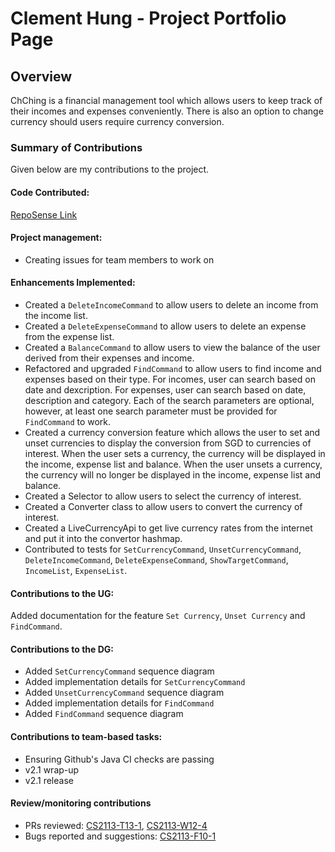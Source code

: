 # Clement Hung - Project Portfolio Page

## Overview

ChChing is a financial management tool
which allows users to keep track
of their incomes and expenses conveniently.
There is also an option to change currency should users require currency conversion.

### Summary of Contributions

Given below are my contributions to the project.

#### Code Contributed:

[RepoSense Link](https://nus-cs2113-ay2223s2.github.io/tp-dashboard/?search=&sort=groupTitle&sortWithin=title&timeframe=commit&mergegroup=&groupSelect=groupByRepos&breakdown=true&checkedFileTypes=docs~functional-code~test-code~other&since=2023-02-17&tabOpen=true&tabType=authorship&tabAuthor=hyperbola-bear&tabRepo=AY2223S2-CS2113-T12-1%2Ftp%5Bmaster%5D&authorshipIsMergeGroup=false&authorshipFileTypes=docs~functional-code~test-code~other&authorshipIsBinaryFileTypeChecked=false&authorshipIsIgnoredFilesChecked=false)

#### Project management:

* Creating issues for team members to work on

<div style="page-break-after: always;"></div>

#### Enhancements Implemented:

* Created a `DeleteIncomeCommand` to allow users to delete an income from the income list.
* Created a `DeleteExpenseCommand` to allow users to delete an expense from the expense list.
* Created a `BalanceCommand` to allow users to view the balance of the user derived from their expenses and income.
* Refactored and upgraded `FindCommand` to allow users to find income and expenses based on their type. For incomes, user can search based on date and dexcription. For expenses, user can search based on date, description and category. Each of the search parameters are optional, however, at least one search parameter must be provided for `FindCommand` to work.
* Created a currency conversion feature which allows the user to set and unset currencies to display the conversion from SGD to currencies of interest. When the user sets a currency, the currency will be displayed in the income, expense list and balance. When the user unsets a currency, the currency will no longer be displayed in the income, expense list and balance.
* Created a Selector to allow users to select the currency of interest.
* Created a Converter class to allow users to convert the currency of interest.
* Created a LiveCurrencyApi to get live currency rates from the internet and put it into the convertor hashmap.
* Contributed to tests for `SetCurrencyCommand`, `UnsetCurrencyCommand`, `DeleteIncomeCommand`, `DeleteExpenseCommand`, `ShowTargetCommand`, `IncomeList`, `ExpenseList`.

<div style="page-break-after: always;"></div>

#### Contributions to the UG:

Added documentation for the feature `Set Currency`, `Unset Currency` and `FindCommand`.

#### Contributions to the DG:

* Added `SetCurrencyCommand` sequence diagram
* Added implementation details for `SetCurrencyCommand`
* Added `UnsetCurrencyCommand` sequence diagram
* Added implementation details for `FindCommand`
* Added `FindCommand` sequence diagram

#### Contributions to team-based tasks:

* Ensuring Github's Java CI checks are passing
* v2.1 wrap-up
* v2.1 release

#### Review/monitoring contributions

* PRs reviewed: [CS2113-T13-1](https://github.com/nus-cs2113-AY2223S2/tp/pulls?q=is%3Aopen+is%3Apr+CS2113-T13-1+), [CS2113-W12-4](https://github.com/nus-cs2113-AY2223S2/tp/pulls?q=is%3Aopen+is%3Apr+CS2113-W12-4+)
* Bugs reported and suggestions: [CS2113-F10-1](https://github.com/hyperbola-bear/ped/issues)
